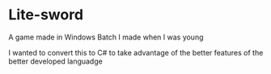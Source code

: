 # Lite-sword
A game made in Windows Batch I made when I was young

I wanted to convert this to C# to take advantage of the better features of the better developed languadge
